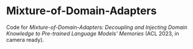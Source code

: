# Mixture-of-Domain-Adapters

Code for *Mixture-of-Domain-Adapters: Decoupling and Injecting Domain Knowledge to Pre-trained Language Models' Memories* (ACL 2023, in camera ready).